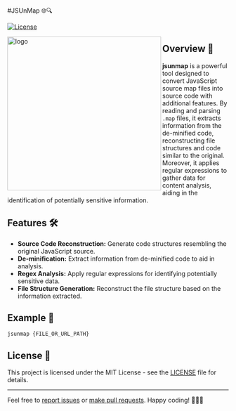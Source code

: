 #JSUnMap 🌐🔍

[![License](https://img.shields.io/badge/license-MIT-blue.svg)](LICENSE)

<img align="left" alt="logo" src="./assets/img/logo.png" width="350" />

## Overview 🚀

**jsunmap** is a powerful tool designed to convert JavaScript source map files into source code with additional features. By reading and parsing `.map` files, it extracts information from the de-minified code, reconstructing file structures and code similar to the original. Moreover, it applies regular expressions to gather data for content analysis, aiding in the identification of potentially sensitive information.

## Features 🛠️

- **Source Code Reconstruction:** Generate code structures resembling the original JavaScript source.
- **De-minification:** Extract information from de-minified code to aid in analysis.
- **Regex Analysis:** Apply regular expressions for identifying potentially sensitive data.
- **File Structure Generation:** Reconstruct the file structure based on the information extracted.

## Example 📖

```shell
jsunmap {FILE_OR_URL_PATH}
```

## License 📝

This project is licensed under the MIT License - see the [LICENSE](LICENSE) file for details.

---

Feel free to [report issues](https://github.com/rodrigoramosrs/jsunmap/issues) or [make pull requests](https://github.com/rodrigoramosrsjsunmap/pulls). Happy coding! 👩‍💻🚀
